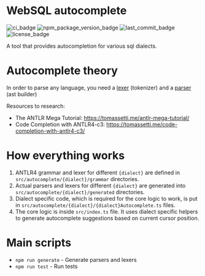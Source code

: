 # WebSQL autocomplete

![ci_badge](https://img.shields.io/github/actions/workflow/status/gravity-ui/websql-autocomplete/ci.yml)
![npm_package_version_badge](https://img.shields.io/npm/v/websql-autocomplete)
![last_commit_badge](https://img.shields.io/github/last-commit/gravity-ui/websql-autocomplete)
![license_badge](https://img.shields.io/github/license/gravity-ui/websql-autocomplete)

A tool that provides autocompletion for various sql dialects.

# Autocomplete theory

In order to parse any language, you need a [lexer](https://en.wikipedia.org/wiki/Lexical_analysis) (tokenizer) and a [parser](https://en.wikipedia.org/wiki/Parsing#Parser) (ast builder)

Resources to research:

- The ANTLR Mega Tutorial: https://tomassetti.me/antlr-mega-tutorial/
- Code Completion with ANTLR4-c3: https://tomassetti.me/code-completion-with-antlr4-c3/

# How everything works

1. ANTLR4 grammar and lexer for different `{dialect}` are defined in `src/autocomplete/{dialect}/grammar` directories.
2. Actual parsers and lexers for different `{dialect}` are generated into `src/autocomplete/{dialect}/generated` directories.
3. Dialect specific code, which is required for the core logic to work, is put in `src/autocomplete/{dialect}/{dialect}Autocomplete.ts` files.
4. The core logic is inside `src/index.ts` file. It uses dialect specific helpers to generate autocomplete suggestions based on current cursor position.

# Main scripts

- `npm run generate` - Generate parsers and lexers
- `npm run test` - Run tests
